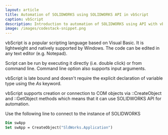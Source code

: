 ```yaml
---
layout: article
title: Automation of SOLIDWORKS using SOLIDWORKS API in vbScript
caption: vbScript
description: Introduction to automation of SOLIDWORKS using API with vbScript
image: /images/codestack-snippet.png
---
```

vbScript is a popular scripting language based on Visual Basic. It is lightweight and natively supported by Windows. The code can be edited in any text editor (e.g. Notepad).

Script can be run by executing it directly (i.e. double click) or from command line. Command line option also supports input arguments.

vbScript is late bound and doesn't require the explicit declaration of variable type using the *As* keyword.

vbScript supports creation or connection to COM objects via ::CreateObject and ::GetObject methods which means that it can use SOLIDWORKS API for automation.

Use the following line to connect to the instance of SOLIDWORKS

~~~ vb
Dim swApp
Set swApp = CreateObject("SldWorks.Application")
~~~